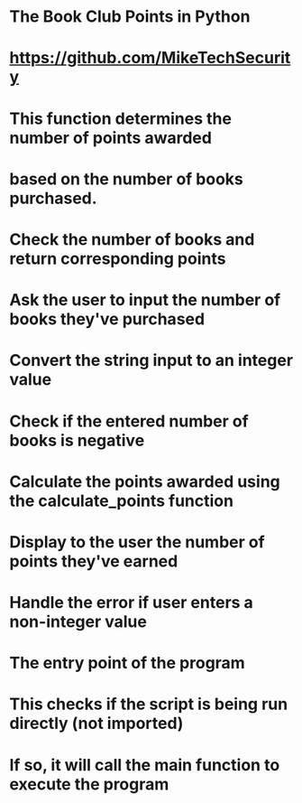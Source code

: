 # The Book Club Points in Python
# https://github.com/MikeTechSecurity
# This function determines the number of points awarded 
# based on the number of books purchased.
# Check the number of books and return corresponding points
# Ask the user to input the number of books they've purchased
# Convert the string input to an integer value
# Check if the entered number of books is negative
# Calculate the points awarded using the calculate_points function
# Display to the user the number of points they've earned
# Handle the error if user enters a non-integer value
# The entry point of the program
# This checks if the script is being run directly (not imported)
# If so, it will call the main function to execute the program
